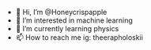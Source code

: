 - 👋 Hi, I’m @Honeycrispapple
- 👀 I’m interested in machine learning
- 🌱 I’m currently learning physics
- 📫 How to reach me ig: theerapholoskii
<!---
Honeycrispapple/Honeycrispapple is a ✨ special ✨ repository because its `README.md` (this file) appears on your GitHub profile.
You can click the Preview link to take a look at your changes.
--->
